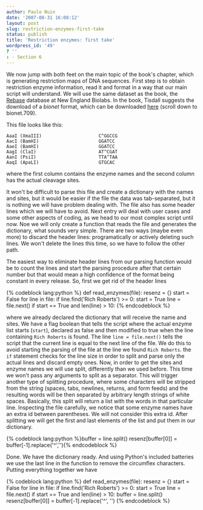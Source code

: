 ```yaml
---
author: Paulo Nuin
date: '2007-08-31 16:08:12'
layout: post
slug: restriction-enzymes-first-take
status: publish
title: 'Restriction enzymes: first take'
wordpress_id: '49'
? ''
: - Section 6
---
```


We now jump with both feet on the main topic of the book's chapter,
which is generating restriction maps of DNA sequences. First step is to
obtain restriction enzyme information, read it and format in a way that
our main script will understand. We will use the same dataset as the
book, the [Rebase](http://rebase.neb.com/rebase/rebase.html) database at
New England Biolabs. In the book, Tisdall suggests the download of a
*bionet* format, which can be downloaded
[here](ftp://ftp.neb.com/pub/rebase/) (scroll down to bionet.709). 

This file looks like this:


	AaaI (XmaIII)                     C^GGCCG  
	AacI (BamHI)                      GGATCC  
	AaeI (BamHI)                      GGATCC  
	AagI (ClaI)                       AT^CGAT  
	AanI (PsiI)                       TTA^TAA  
	AaqI (ApaLI)                      GTGCAC



where the first column contains the enzyme names and the second column
has the actual cleavage sites. 

It won't be difficult to parse this file
and create a dictionary with the names and sites, but it would be easier
if the file the data was tab-separated, but it is nothing we will have
problem dealing with. The file also has some header lines which we will
have to avoid. Next entry will deal with user cases and some other
aspects of coding, as we head to our most complex script until now. Noe
we will only create a function that reads the file and generates the
dictionary, what sounds very simple. There are two ways (maybe even
more) to discard the header lines: programatically or actively deleting
such lines. We won't delete the lines this time, so we have to follow
the other path. 

The easiest way to eliminate header lines from our
parsing function would be to count the lines and start the parsing
procedure after that certain number but that would mean a high
confidence of the format being constant in every release. So, first we
get rid of the header lines 


{% codeblock lang:python %}
def read_enzymes(file):
    resenz = {}
    start = False
    for line in file:
        if line.find('Rich Roberts') >= 0:
            start = True
            line = file.next()
        if start == True and len(line) > 10:
		{% endcodeblock %}


 where we already
declared the dictionary that will receive the name and sites. We have a
flag boolean that tells the script where the actual enzyme list starts
(`start`), declared as false and then modified to true when the line
containing `Rich Roberts` is found. The line `line = file.next()` tells
the script that the current line is equal to the next line of the file.
We do this to avoid starting the parsing of the file at the line we
found `Rich Roberts`. the `if` statement checks for the line size in
order to split and parse only the actual lines and discard empty ones.
Now, in order to get the sites and enzyme names we will use split,
differently than we used before. This time we won't pass any arguments
to split as a separator. This will trigger another type of splitting
procedure, where some characters will be stripped from the string
(spaces, tabs, newlines, returns, and form feeds) and the resulting words
will be then separated by arbitrary length strings of white spaces.
Basically, this split will return a list with the words in that particular
line. Inspecting the file carefully, we notice that some enzyme names
have an extra id between parentheses. We will not consider this extra
id. After splitting we will get the first and last elements of the list
and put them in our dictionary. 

{% codeblock lang:python %}buffer = line.split() 
resenz[buffer[0]] = buffer[-1].replace('\^',''){% endcodeblock %}

Done. We have the dictionary ready. And using Python's
included batteries we use the last line in the function to remove the
circumflex characters. Putting everything together we have 

{% codeblock lang:python %}
def read_enzymes(file):
    resenz = {}
    start = False
    for line in file:
        if line.find('Rich Roberts') >= 0:
            start = True
            line = file.next()
        if start == True and len(line) > 10:
            buffer = line.split()
            resenz[buffer[0]] = buffer[-1].replace('^', '')
			{% endcodeblock %}
